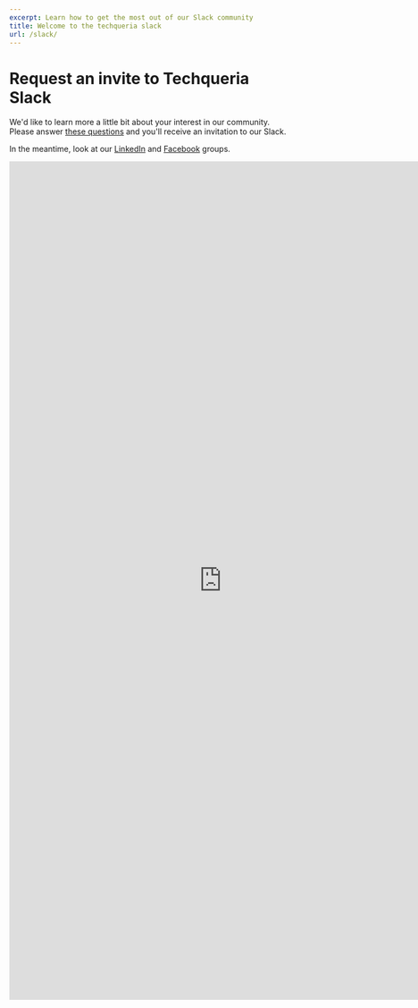 ```yaml
---
excerpt: Learn how to get the most out of our Slack community
title: Welcome to the techqueria slack
url: /slack/
---
```


# Request an invite to Techqueria Slack

We'd like to learn more a little bit about your interest in our community. 
Please answer 
[these questions](https://docs.google.com/forms/d/e/1FAIpQLSdOHxMgRifkgekshIjNVvV5Ky4jlYIIbIhLwe1Z83ZF67is-Q/viewform) 
and you'll receive an invitation to our Slack.

In the meantime, look at our [LinkedIn](https://www.linkedin.com/groups/13500636) and [Facebook](https://www.facebook.com/groups/techqueria/) groups.




<iframe src="https://docs.google.com/forms/d/e/1FAIpQLSdOHxMgRifkgekshIjNVvV5Ky4jlYIIbIhLwe1Z83ZF67is-Q/viewform?embedded=true" width="760" height="1500" frameborder="0" marginheight="0" marginwidth="0">Loading...</iframe>

